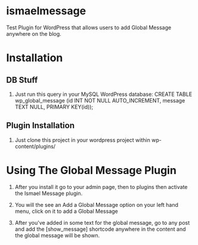 ismaelmessage
=============

Test Plugin for WordPress that allows users to add Global Message anywhere on the blog.


Installation
============

DB Stuff
--------

1. Just run this query in your MySQL WordPress database:
    CREATE TABLE wp_global_message (id INT NOT NULL AUTO_INCREMENT, message TEXT NULL, PRIMARY KEY(id));


Plugin Installation
-------------------

1. Just clone this project in your wordpress project within wp-content/plugins/


Using The Global Message Plugin
===============================

1. After you install it go to your admin page, then to plugins then activate the Ismael Message plugin.

2. You will the see an Add a Global Message option on your left hand menu, click on it to add a Global Message

3. After you've added in some text for the global message, go to any post and add the [show_message] shortcode anywhere in the content and the global message will be shown.
